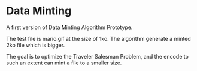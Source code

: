 # Data Minting

A first version of Data Minting Algorithm Prototype.

The test file is mario.gif at the size of 1ko. The algorithm generate a minted 2ko file which is bigger.

The goal is to optimize the Traveler Salesman Problem, and the encode to such an extent can mint a file to a smaller size.
